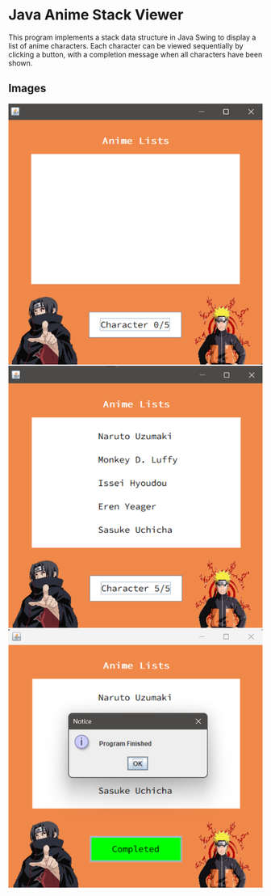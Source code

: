 # Java Anime Stack Viewer

This program implements a stack data structure in Java Swing to display a list of anime characters. Each character can be viewed sequentially by clicking a button, with a completion message when all characters have been shown.

## Images

![Logo](https://github.com/ronjacobdinero15/Stacks-JAVA/blob/main/miscellaneous/Screenshot_1.png?raw=true)
![Logo](https://github.com/ronjacobdinero15/Stacks-JAVA/blob/main/miscellaneous/Screenshot_2.png?raw=true)
![Logo](https://github.com/ronjacobdinero15/Stacks-JAVA/blob/main/miscellaneous/Screenshot_3.png?raw=true)
